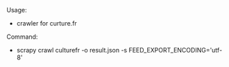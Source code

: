 Usage: 
- crawler for curture.fr

Command: 
- scrapy crawl culturefr -o result.json -s FEED_EXPORT_ENCODING='utf-8'

